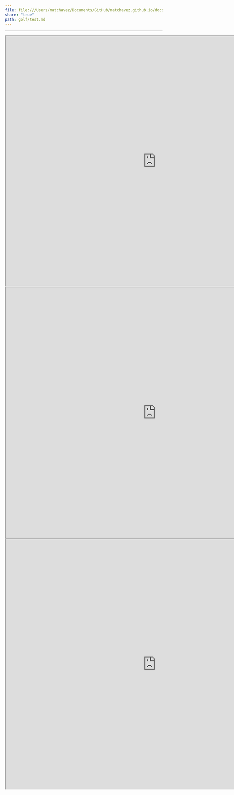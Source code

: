 ```yaml
---
file: file:///Users/matchavez/Documents/GitHub/matchavez.github.io/docs/golf/equipment.md
share: "true"
path: golf/test.md
---
```

---

<iframe src="https://raw.githubusercontent.com/matchavez/matchavez.github.io/main/docs/golf/equipment.md" style="height:800px;width:960px;">
</iframe>


<iframe src="https://github.com/matchavez/matchavez.github.io/blob/main/docs/golf/equipment.md" style="height:800px;width:960px;">
</iframe>




<iframe src="https://matchavez.com/golf/equipment" style="height:800px;width:960px;"</iframe>
